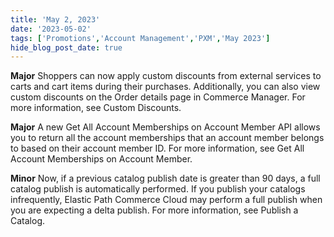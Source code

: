 ```yaml
---
title: 'May 2, 2023'
date: '2023-05-02'
tags: ['Promotions','Account Management','PXM','May 2023']
hide_blog_post_date: true
---
```

**Major**
Shoppers can now apply custom discounts from external services to carts and cart items during their purchases. Additionally, you can also view custom discounts on the Order details page in Commerce Manager. For more information, see Custom Discounts.

**Major**
A new Get All Account Memberships on Account Member API allows you to return all the account memberships that an account member belongs to based on their account member ID. For more information, see Get All Account Memberships on Account Member.

**Minor**
Now, if a previous catalog publish date is greater than 90 days, a full catalog publish is automatically performed. If you publish your catalogs infrequently, Elastic Path Commerce Cloud may perform a full publish when you are expecting a delta publish. For more information, see Publish a Catalog.

